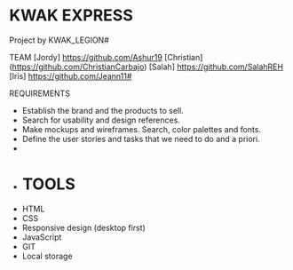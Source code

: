 # KWAK EXPRESS
Project by KWAK_LEGION# 

TEAM
[Jordy] https://github.com/Ashur19
[Christian] (https://github.com/ChristianCarbajo)
[Salah] https://github.com/SalahREH
[Iris] https://github.com/Jeann11#

REQUIREMENTS
- Establish the brand and the products to sell.
- Search for usability and design references.
- Make mockups and wireframes. Search, color palettes and fonts.
- Define the user stories and tasks that we need to do and a priori.
- 
- # TOOLS
- HTML
- CSS
- Responsive design (desktop first)
- JavaScript
- GIT
- Local storage
